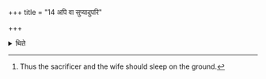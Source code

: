 +++
title = "14 अपि वा सुप्यादुपरि"

+++

<details><summary>थिते</summary>

14. Or he may sleep but should not lie on a high level (i.e. any cot or something like that).[^1]  

[^1]: Thus the sacrificer and the wife should sleep on the ground.
</details>
